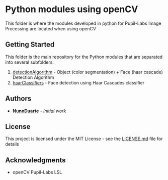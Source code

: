 # Python modules using openCV

This folder is where the modules developed in python for Pupil-Labs Image Processing are located when using openCV

## Getting Started

This folder is the main repository for the Python modules that are separated into several subfolders:
1. [detectionAlgorithm](https://github.com/NunoDuarte/openCVdevelop/tree/master/python/detectionAlgorithm) - Object (color segmentation) + Face (haar cascade) Detection Algorithm
2. [haarClassifiers](https://github.com/NunoDuarte/openCVdevelop/tree/master/python/haarClassifiers) - Face detection using Haar Cascades classifier 

## Authors

* **[NunoDuarte](https://github.com/NunoDuarte)** - *Initial work* 

## License

This project is licensed under the MIT License - see the [LICENSE.md](LICENSE.md) file for details

## Acknowledgments

* openCV Pupil-Labs LSL 
